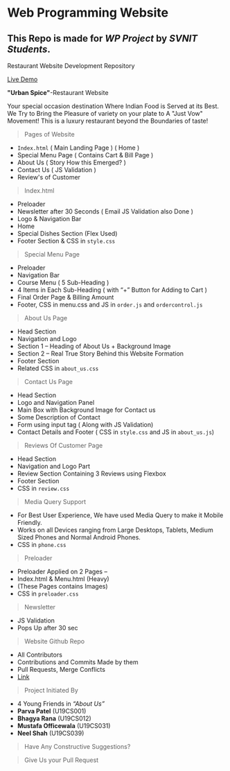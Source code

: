 # Web Programming Website

## This Repo is made for _WP Project_ by _SVNIT Students_.

Restaurant Website Development Repository

[Live Demo](https://urbanspice.netlify.app)

**"Urban Spice"**-Restaurant Website

Your special occasion destination Where Indian Food is Served at its Best. We Try to Bring the Pleasure of variety on your plate to A "Just Vow" Movement! This is a luxury restaurant beyond the Boundaries of taste!

>Pages of Website

-	`Index.html` ( Main Landing Page ) ( Home )
-	Special Menu Page ( Contains Cart & Bill Page )
-	About Us ( Story How this Emerged? )
-	Contact Us ( JS Validation )
-	Review's of Customer

>Index.html

-	Preloader
-	Newsletter after 30 Seconds ( Email JS Validation also Done )
-	Logo & Navigation Bar
-	Home 
-	Special Dishes Section (Flex Used)
-	Footer Section & CSS in `style.css`
 
>Special Menu Page

-	Preloader
-	Navigation Bar
-	Course Menu ( 5 Sub-Heading )
-	4 Items in Each Sub-Heading ( with “+” Button for Adding to Cart )
-	Final Order Page & Billing Amount 
-	Footer, CSS in menu.css and JS in `order.js` and `ordercontrol.js`
 
>About Us Page

-	Head Section 
-	Navigation and Logo
-	Section 1 – Heading of About Us + Background Image
-	Section 2 – Real True Story Behind this Website Formation
-	Footer Section
-	Related CSS in `about_us.css`

>Contact Us Page

-	Head Section
-	Logo and Navigation Panel
-	Main Box with Background Image for Contact us
-	Some Description of Contact
-	Form using input tag ( Along with JS Validation)
-	Contact Details and Footer ( CSS in `style.css` and JS in `about_us.js`)
 
>Reviews Of Customer Page

-	Head Section
-	Navigation and Logo Part
-	Review Section Containing 3 Reviews using Flexbox
-	Footer Section
-	CSS in `review.css`
 
>Media Query Support

-	For Best User Experience, We have used Media Query to make it Mobile Friendly.
-	Works on all Devices ranging from Large Desktops, Tablets, Medium Sized Phones and Normal Android Phones.
-	CSS in `phone.css`

>Preloader

-	Preloader Applied on 2 Pages – 
-	Index.html & Menu.html (Heavy)
-	(These Pages contains Images)
-	CSS in `preloader.css`

>Newsletter

-	JS Validation
-	Pops Up after 30 sec

>Website Github Repo

-	All Contributors
-	Contributions and Commits Made by them
-	Pull Requests, Merge Conflicts
-	[Link]( https://github.com/BhagyaRana/WP_Website "Github Repo Link" )

>Project Initiated By

-	4 Young Friends in _“About Us”_
-	**Parva Patel** (U19CS001)
-	**Bhagya Rana** (U19CS012)
-	**Mustafa Officewala** (U19CS031)
-	**Neel Shah** (U19CS039)

>Have Any Constructive Suggestions?

>Give Us your Pull Request 


